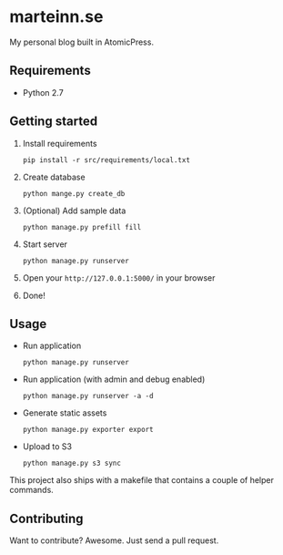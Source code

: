 # marteinn.se

My personal blog built in AtomicPress.


## Requirements

- Python 2.7


## Getting started

1. Install requirements

    `pip install -r src/requirements/local.txt`

1. Create database

    `python mange.py create_db`

1. (Optional) Add sample data

    `python manage.py prefill fill`

1. Start server

    `python manage.py runserver`

1. Open your `http://127.0.0.1:5000/` in your browser
1. Done!

## Usage

- Run application

    `python manage.py runserver`

- Run application (with admin and debug enabled)

    `python manage.py runserver -a -d`

- Generate static assets

    `python manage.py exporter export`

- Upload to S3

    `python manage.py s3 sync`

This project also ships with a makefile that contains a couple of helper commands.


## Contributing

Want to contribute? Awesome. Just send a pull request.
